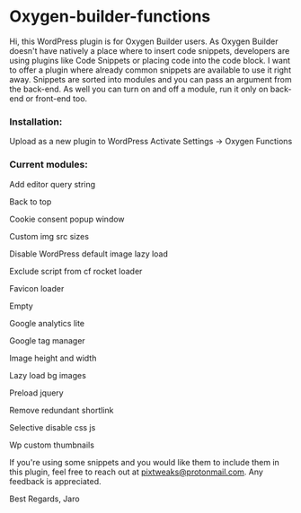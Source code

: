# Oxygen-builder-functions

Hi, this WordPress plugin is for Oxygen Builder users. As Oxygen Builder doesn't have natively a place where to insert code snippets, developers are using plugins like Code Snippets or placing code into the code block. I want to offer a plugin where already common snippets are available to use it right away. Snippets are sorted into modules and you can pass an argument from the back-end. As well you can turn on and off a module, run it only on back-end or front-end too.

### Installation: ###
Upload as a new plugin to WordPress
Activate
Settings -> Oxygen Functions

### Current modules: ###

Add editor query string

Back to top

Cookie consent popup window

Custom img src sizes

Disable WordPress default image lazy load

Exclude script from cf rocket loader

Favicon loader

Empty

Google analytics lite

Google tag manager

Image height and width

Lazy load bg images

Preload jquery

Remove redundant shortlink

Selective disable css js

Wp custom thumbnails


If you're using some snippets and you would like them to include them in this plugin, feel free to reach out at pixtweaks@protonmail.com. Any feedback is appreciated. 

Best Regards,
Jaro
